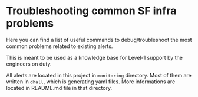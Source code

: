 Troubleshooting common SF infra problems
========================================

Here you can find a list of useful commands to debug/troubleshoot the most common
problems related to existing alerts.

This is meant to be used as a knowledge base for Level-1 support by the engineers
on duty.

All alerts are located in this project in `monitoring` directory.
Most of them are written in `dhall`, which is generating yaml files.
More informations are located in README.md file in that directory.
